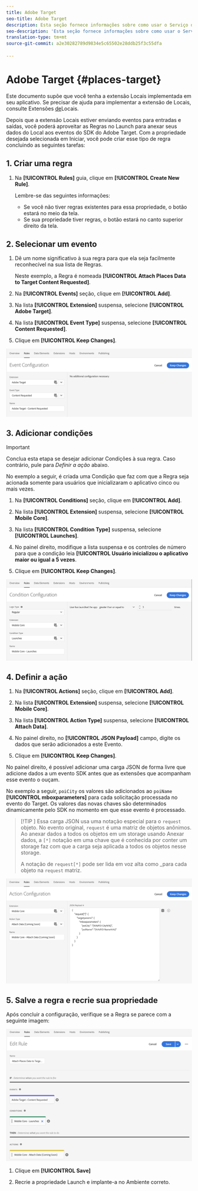 ```yaml
---
title: Adobe Target
seo-title: Adobe Target
description: Esta seção fornece informações sobre como usar o Serviço de localização com o Adobe Target.
seo-description: 'Esta seção fornece informações sobre como usar o Serviço de Localização com o Adobe Target. '
translation-type: tm+mt
source-git-commit: a2e30282789d9834e5c65502e28ddb25f3c55dfa

---
```



# Adobe Target {#places-target}

Este documento supõe que você tenha a extensão Locais implementada em seu aplicativo. Se precisar de ajuda para implementar a extensão de Locais, consulte Extensões [de](/help/places-ext-aep-sdks/places-extension/places-extension.md)Locais.

Depois que a extensão Locais estiver enviando eventos para entradas e saídas, você poderá aproveitar as Regras no Launch para anexar seus dados do Local aos eventos do SDK do Adobe Target. Com a propriedade desejada selecionada em Iniciar, você pode criar esse tipo de regra concluindo as seguintes tarefas:

## 1. Criar uma regra

1. Na **[!UICONTROL Rules]** guia, clique em **[!UICONTROL Create New Rule]**.

   Lembre-se das seguintes informações:

   * Se você não tiver regras existentes para essa propriedade, o botão estará no meio da tela.
   * Se sua propriedade tiver regras, o botão estará no canto superior direito da tela.

## 2. Selecionar um evento

1. Dê um nome significativo à sua regra para que ela seja facilmente reconhecível na sua lista de Regras.

   Neste exemplo, a Regra é nomeada **[!UICONTROL Attach Places Data to Target Content Requested]**.

1. Na **[!UICONTROL Events]** seção, clique em **[!UICONTROL Add]**.

1. Na lista **[!UICONTROL Extension]** suspensa, selecione **[!UICONTROL Adobe Target]**.

1. Na lista **[!UICONTROL Event Type]** suspensa, selecione **[!UICONTROL Content Requested]**.

1. Clique em **[!UICONTROL Keep Changes]**.

![adicionar um evento](/help/assets/ad-setEvent_target.png)

## 3. Adicionar condições

>[!IMPORTANT]
>
>Conclua esta etapa se desejar adicionar Condições à sua regra. Caso contrário, pule para *Definir a ação* abaixo.

No exemplo a seguir, é criada uma Condição que faz com que a Regra seja acionada somente para usuários que inicializaram o aplicativo cinco ou mais vezes.

1. Na **[!UICONTROL Conditions]** seção, clique em **[!UICONTROL Add]**.

1. Na lista **[!UICONTROL Extension]** suspensa, selecione **[!UICONTROL Mobile Core]**.

1. Na lista **[!UICONTROL Condition Type]** suspensa, selecione **[!UICONTROL Launches]**.

1. No painel direito, modifique a lista suspensa e os controles de número para que a condição leia **[!UICONTROL Usuário inicializou o aplicativo maior ou igual a 5 vezes**.

1. Clique em **[!UICONTROL Keep Changes]**.

![adicionar um evento](/help/assets/ad-setCondition_target.png)

## 4. Definir a ação

1. Na **[!UICONTROL Actions]** seção, clique em **[!UICONTROL Add]**.

1. Na lista **[!UICONTROL Extension]** suspensa, selecione **[!UICONTROL Mobile Core]**.

1. Na lista **[!UICONTROL Action Type]** suspensa, selecione **[!UICONTROL Attach Data]**.

1. No painel direito, no **[!UICONTROL JSON Payload]** campo, digite os dados que serão adicionados a este Evento.

1. Clique em **[!UICONTROL Keep Changes]**.

No painel direito, é possível adicionar uma carga JSON de forma livre que adicione dados a um evento SDK antes que as extensões que acompanham esse evento o ouçam.

No exemplo a seguir, `poiCity` os valores são adicionados ao `poiName` **[!UICONTROL mboxparameters]** para cada solicitação processada no evento do Target. Os valores das novas chaves são determinados dinamicamente pelo SDK no momento em que esse evento é processado.

>[!TIP
>]
>Essa carga JSON usa uma notação especial para o `request` objeto. No evento original, `request` é uma matriz de objetos anônimos. Ao anexar dados a todos os objetos em um storage usando Anexar dados, a `[*]` notação em uma chave que é conhecida por conter um storage faz com que a carga seja aplicada a todos os objetos nesse storage.
>
>A notação de `request[*]` pode ser lida em voz alta como _para cada objeto na `request` matriz.

![adicionar um evento](/help/assets/ad-setAction_target.png)

## 5. Salve a regra e recrie sua propriedade

Após concluir a configuração, verifique se a Regra se parece com a seguinte imagem:

![regra concluída](/help/assets/ad-ruleComplete_target.png)

1. Clique em **[!UICONTROL Save]**

1. Recrie a propriedade Launch e implante-a no Ambiente correto.
